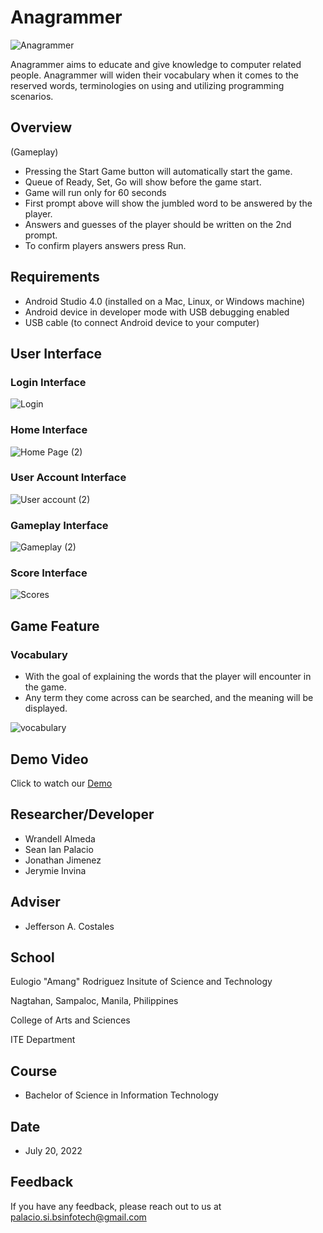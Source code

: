 # Anagrammer

![Anagrammer](https://user-images.githubusercontent.com/109640574/179916380-7a87f06e-f847-4494-9f9c-5877f6dda525.png)

Anagrammer aims to educate and give knowledge to computer related people. Anagrammer will widen their vocabulary when it comes to the reserved words, terminologies on using and utilizing programming scenarios.

## Overview

(Gameplay)
* Pressing the Start Game button will automatically start the game.
* Queue of Ready, Set, Go will show before the game start.
* Game will run only for 60 seconds
* First prompt above will show the jumbled word to be answered by the player.
* Answers and guesses of the player should be written on the 2nd prompt.
* To confirm players answers press Run.

## Requirements

* Android Studio 4.0 (installed on a Mac, Linux, or Windows machine)
* Android device in developer mode with USB debugging enabled
* USB cable (to connect Android device to your computer)

## User Interface

### Login Interface



![Login](https://user-images.githubusercontent.com/109640574/179943816-0a3ca775-1f82-451b-bcab-da0532ace2dc.png)

### Home Interface



![Home Page (2)](https://user-images.githubusercontent.com/109640574/179950862-740922bd-062c-4391-bab3-e248c03bd92d.png)


### User Account Interface



![User account (2)](https://user-images.githubusercontent.com/109640574/179950902-aaba67e4-8ba9-423d-af2c-94341d22dfbc.png)


### Gameplay Interface

![Gameplay (2)](https://user-images.githubusercontent.com/109640574/179950955-80f7f19a-4216-44ab-938b-8939e681f856.png)


### Score Interface


![Scores](https://user-images.githubusercontent.com/109640574/179945400-d6fc80ec-605a-4882-b091-8ab84b34f975.png)

## Game Feature

### Vocabulary

* With the goal of explaining the words that the player will encounter in the game.
* Any term they come across can be searched, and the meaning will be displayed.


![vocabulary](https://user-images.githubusercontent.com/109640574/179947575-266ab0dd-f72d-42e2-9957-d48581b70c37.png)

## Demo Video

Click to watch our [Demo](https://www.youtube.com/watch?v=oIYWenB637c)

## Researcher/Developer

* Wrandell Almeda
* Sean Ian Palacio
* Jonathan Jimenez
* Jerymie Invina

## Adviser

* Jefferson A. Costales

## School

Eulogio "Amang" Rodriguez Insitute of Science and Technology

Nagtahan, Sampaloc, Manila, Philippines

College of Arts and Sciences

ITE Department

## Course

* Bachelor of Science in Information Technology

## Date

* July 20, 2022

## Feedback

If you have any feedback, please reach out to us at palacio.si.bsinfotech@gmail.com
